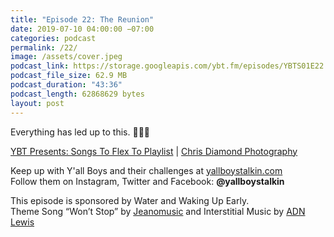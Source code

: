 ```yaml
---
title: "Episode 22: The Reunion"
date: 2019-07-10 04:00:00 −07:00
categories: podcast
permalink: /22/
image: /assets/cover.jpeg
podcast_link: https://storage.googleapis.com/ybt.fm/episodes/YBTS01E22.mp3
podcast_file_size: 62.9 MB
podcast_duration: "43:36"
podcast_length: 62868629 bytes
layout: post
---
```


Everything has led up to this. 🎉🎉🎉

[YBT Presents: Songs To Flex To Playlist](https://open.spotify.com/playlist/26LW5GeaehbCI4IYQFaahC?si=Bbmg3sVzRQ2j3khavSde0w) | [Chris Diamond Photography](https://www.chrisdiamondphoto.com/)

Keep up with Y'all Boys and their challenges at [yallboystalkin.com](https://yallboystalkin.com)
<br>Follow them on Instagram, Twitter and Facebook: **@yallboystalkin**

This episode is sponsored by Water and Waking Up Early.
<br>Theme Song “Won’t Stop” by [Jeanomusic](https://www.jeanomusic.com/) and Interstitial Music by [ADN Lewis](https://www.adnlewis.com/)
